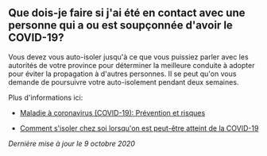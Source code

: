 ## Que dois-je faire si j'ai été en contact avec une personne qui a ou est soupçonnée d'avoir le COVID-19?

Vous devez vous auto-isoler jusqu'à ce que vous puissiez parler avec les autorités de votre province pour déterminer la meilleure conduite à adopter pour éviter la propagation à d'autres personnes. Il se peut qu'on vous demande de poursuivre votre auto-isolement pendant deux semaines.

Plus d'informations ici:

- [Maladie à coronavirus (COVID-19): Prévention et risques](https://www.canada.ca/fr/sante-publique/services/maladies/2019-nouveau-coronavirus/prevention-risques.html)

- [Comment s'isoler chez soi lorsqu'on est peut-être atteint de la COVID-19](https://www.canada.ca/fr/sante-publique/services/publications/maladies-et-affections/covid-19-comment-isoler-chez-soi.html)

_Dernière mise à jour le 9 octobre 2020_
